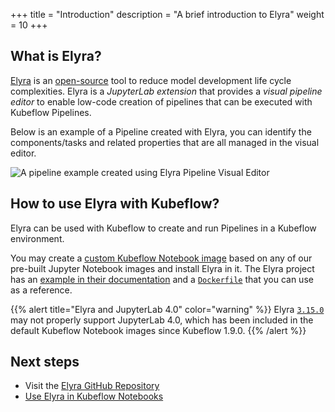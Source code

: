 +++
title = "Introduction"
description = "A brief introduction to Elyra"
weight = 10
+++

## What is Elyra?

[Elyra](https://elyra.readthedocs.io/en/stable/index.html) is an [open-source](https://github.com/elyra-ai/elyra) tool to reduce model development life cycle complexities. 
Elyra is a _JupyterLab extension_ that provides a _visual pipeline editor_ to enable low-code creation of pipelines that can be executed with Kubeflow Pipelines.

Below is an example of a Pipeline created with Elyra, you can identify the components/tasks and related properties that are all managed in the visual editor.

<img src="/docs/external-add-ons/elyra/elyra-pipeline-covid-scenario.png" alt="A pipeline example created using Elyra Pipeline Visual Editor" class="mt-3 mb-3 p-3 border border-info rounded"></img>

## How to use Elyra with Kubeflow?

Elyra can be used with Kubeflow to create and run Pipelines in a Kubeflow environment.

You may create a [custom Kubeflow Notebook image](/docs/components/notebooks/container-images/#custom-images) based on any of our pre-built Jupyter Notebook images and install Elyra in it.
The Elyra project has an [example in their documentation](https://elyra.readthedocs.io/en/stable/recipes/using-elyra-with-kubeflow-notebook-server.html) and a [`Dockerfile`](https://github.com/elyra-ai/elyra/blob/main/etc/docker/kubeflow/Dockerfile) that you can use as a reference.

{{% alert title="Elyra and JupyterLab 4.0" color="warning" %}}
Elyra [`3.15.0`](https://github.com/elyra-ai/elyra/releases/tag/v3.15.0) may not properly support JupyterLab 4.0, which has been included in the default Kubeflow Notebook images since Kubeflow 1.9.0.
{{% /alert %}}

## Next steps

- Visit the <a href="https://github.com/elyra-ai/elyra" target="_blank">Elyra GitHub Repository</a>
- <a href="https://elyra.readthedocs.io/en/stable/recipes/using-elyra-with-kubeflow-notebook-server.html" target="_blank">Use Elyra in Kubeflow Notebooks</a>
